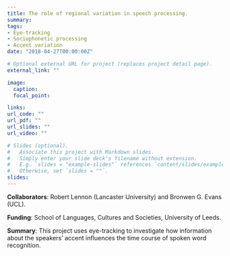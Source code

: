 ```yaml
---
title: The role of regional variation in speech processing.
summary: 
tags:
- Eye-tracking
- Sociophonetic processing
- Accent variation
date: "2018-04-27T00:00:00Z"

# Optional external URL for project (replaces project detail page).
external_link: ""

image:
  caption:
  focal_point: 

links:
url_code: ""
url_pdf: ""
url_slides: ""
url_video: ""

# Slides (optional).
#   Associate this project with Markdown slides.
#   Simply enter your slide deck's filename without extension.
#   E.g. `slides = "example-slides"` references `content/slides/example-slides.md`.
#   Otherwise, set `slides = ""`.
slides: 
---
```


**Collaborators**: Robert Lennon (Lancaster University) and Bronwen G. Evans (UCL).

**Funding**: School of Languages, Cultures and Societies, University of Leeds.

**Summary**: This project uses eye-tracking to investigate how information about the speakers’ accent influences the time course of spoken word recognition.

